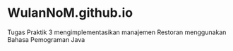 # WulanNoM.github.io
Tugas Praktik 3 mengimplementasikan manajemen Restoran menggunakan Bahasa Pemograman Java

